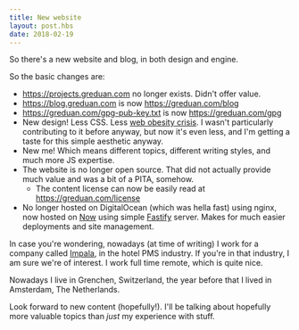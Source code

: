 ```yaml
---
title: New website
layout: post.hbs
date: 2018-02-19
---
```


So there's a new website and blog, in both design and engine.

So the basic changes are:

- https://projects.greduan.com no longer exists.  Didn't offer value.
- https://blog.greduan.com is now https://greduan.com/blog
- https://greduan.com/gpg-pub-key.txt is now https://greduan.com/gpg
- New design!  Less CSS.  Less [web obesity crisis][web-obesity].  I wasn't
    particularly contributing to it before anyway, but now it's even less, and
    I'm getting a taste for this simple aesthetic anyway.
- New me!  Which means different topics, different writing styles, and much
    more JS expertise.
- The website is no longer open source.  That did not actually provide much
    value and was a bit of a PITA, somehow.
    - The content license can now be easily read at https://greduan.com/license
- No longer hosted on DigitalOcean (which was hella fast) using nginx, now
    hosted on [Now][now] using simple [Fastify][fastify] server. Makes for much
    easier deployments and site management.

[web-obesity]: http://idlewords.com/talks/website_obesity.htm
[now]: https://zeit.co/now
[fastify]: https://www.fastify.io/

In case you're wondering, nowadays (at time of writing) I work for a company
called [Impala][impala], in the hotel PMS industry.  If you're in that industry,
I am sure we're of interest.  I work full time remote, which is quite nice.

[impala]: https://getimpala.com

Nowadays I live in Grenchen, Switzerland, the year before that I lived in
Amsterdam, The Netherlands.

Look forward to new content (hopefully!).  I'll be talking about hopefully more
valuable topics than *just* my experience with stuff.
